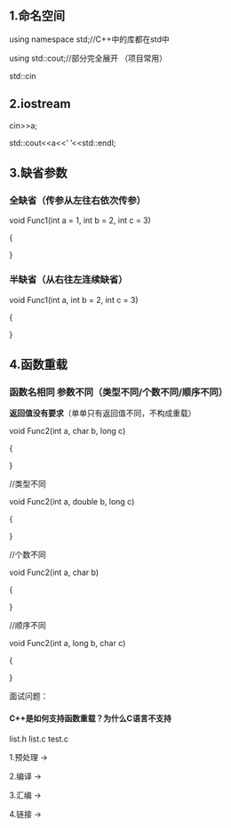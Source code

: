 ## 1.命名空间

using namespace std;//C++中的库都在std中

using std::cout;//部分完全展开 （项目常用）

std::cin



## 2.iostream

cin>>a;

std::cout<<a<<‘ ’<<std::endl;



## 3.缺省参数

### 全缺省（传参从左往右依次传参）

void Func1(int a = 1, int b = 2, int c = 3)

{

}

### 半缺省（从右往左连续缺省）

void Func1(int a, int b = 2, int c = 3)

{

}

## 4.函数重载

### 函数名相同 参数不同（类型不同/个数不同/顺序不同）

**返回值没有要求**（单单只有返回值不同，不构成重载）

void Func2(int a, char b, long c)

{

}

//类型不同

void Func2(int a, double b, long c)

{

}

//个数不同

void Func2(int a, char b)

{

}

//顺序不同

void Func2(int a, long b, char c)

{

}

面试问题：

#### C++是如何支持函数重载？为什么C语言不支持

list.h   list.c  test.c

1.预处理   ->

2.编译       ->

3.汇编       ->

4.链接       ->